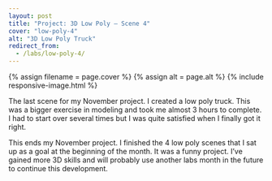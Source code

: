 ```yaml
---
layout: post
title: "Project: 3D Low Poly – Scene 4"
cover: "low-poly-4"
alt: "3D Low Poly Truck"
redirect_from:
  - /labs/low-poly-4/
---
```

{% assign filename = page.cover %}
{% assign alt = page.alt %}
{% include responsive-image.html %}

The last scene for my November project. I created a low poly truck. This was a bigger exercise in modeling and took me almost 3 hours to complete. I had to start over several times but I was quite satisfied when I finally got it right.

This ends my November project. I finished the 4 low poly scenes that I sat up as a goal at the beginning of the month. It was a funny project. I’ve gained more 3D skills and will probably use another labs month in the future to continue this development.
